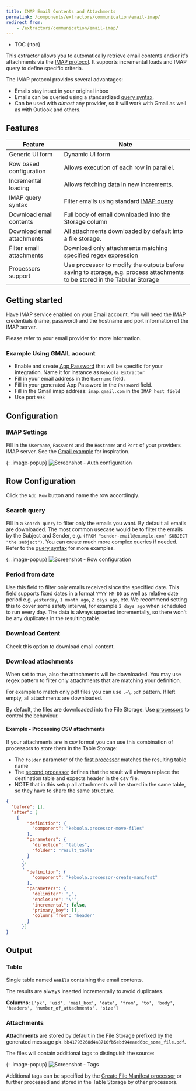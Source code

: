 ```yaml
---
title: IMAP Email Contents and Attachments
permalink: /components/extractors/communication/email-imap/
redirect_from:
    - /extractors/communication/email-imap/
---
```


* TOC
{:toc}

This extractor allows you to automatically retrieve email contents and/or it's attachments via the [IMAP protocol](https://en.wikipedia.org/wiki/Internet_Message_Access_Protocol). 
It supports incremental loads and IMAP query to define specific criteria. 

The IMAP protocol provides several advantages:

- Emails stay intact in your original inbox
- Emails can be queried using a standardized [query syntax](query-syntax).
- Can be used with *almost* any provider, so it will work with Gmail as well as with Outlook and others.

## Features



| **Feature**                | **Note**                                                                                                                   |
|----------------------------|----------------------------------------------------------------------------------------------------------------------------|
| Generic UI form            | Dynamic UI form                                                                                                            |             
| Row based configuration    | Allows execution of each row in parallel.                                                                                  |             
| Incremental loading        | Allows fetching data in new increments.                                                                                    |
| IMAP query syntax          | Filter emails using standard [IMAP query](query-syntax)                                                                    |
| Download email contents    | Full body of email downloaded into the Storage column                                                                      |
| Download email attachments | All attachments downloaded by default into a file storage.                                                                 |
| Filter email attachments   | Download only attachments matching specified regex expression                                                              |
| Processors support         | Use processor to modify the outputs before saving to storage, e.g. process attachments to be stored in the Tabular Storage |


## Getting started


Have IMAP service enabled on your Email account. You will need the IMAP credentials (name, password) and the hostname and port information of the IMAP server.

Please refer to your email provider for more information.

### Example Using GMAIL account

- Enable and create [App Password](https://support.google.com/accounts/answer/185833?hl=en) that will be specific for your integration. Name it for instance as `Keboola Extractor`
- Fill in your email address in the `Username` field.
- Fill in your generated App Password in the `Password` field.
- Fill in the Gmail imap address: `imap.gmail.com` in the `IMAP host field`
- Use port `993`

## Configuration

### IMAP Settings

Fill in the `Username`, `Password` and the `Hostname` and `Port` of your providers IMAP server. See the [Gmail example](#example-using-gmail-account) for inspiration.

{: .image-popup}
![Screenshot - Auth configuration](/components/extractors/communication/email-imap/auth.png)


## Row Configuration

Click the `Add Row` button and name the row accordingly.

### Search query

Fill in a `Search query` to filter only the emails you want. By default all emails are downloaded. The most common usecase would be to filter the emails 
by the Subject and Sender, e.g. `(FROM "sender-email@example.com" SUBJECT "the subject")`. You can create much more complex queries if needed. 
Refer to the [query syntax](query-syntax) for more examples. 

{: .image-popup}
![Screenshot - Row configuration](/components/extractors/communication/email-imap/row.png)

### Period from date

Use this field to filter only emails received since the specified date. This field supports fixed dates in a format `YYYY-MM-DD` as well as 
relative date period e.g. `yesterday`, `1 month ago`, `2 days ago`, etc. We recommend setting this to cover some safety interval, for example `2 days ago` when 
scheduled to run every day. The data is always upserted incrementally, so there won't be any duplicates in the resulting table.

### Download Content

Check this option to download email content.

### Download attachments

When set to true, also the attachments will be downloaded. You may use regex pattern to filter only attachments that are matching your definition. 

For example to match only pdf files you can use `.+\.pdf` pattern. If left empty, all attachments are downloaded.

By default, the files are downloaded into the File Storage. Use [processors](https://components.keboola.com/components?type=processor) 
to control the behaviour.

#### Example - Processing CSV attachments

If your attachments are in csv format you can use this combination of processors to store them in the Table Storage:

- The `folder` parameter of the [first processor](https://github.com/keboola/processor-move-files) matches the resulting table name
- The [second processor](https://components.keboola.com/components/keboola.processor-create-manifest) defines that the result will always replace the destination table and expects header in the csv file.
- NOTE that in this setup all attachments will be stored in the same table, so they have to share the same structure.

```json
{
  "before": [],
  "after": [
    {
        "definition": {
          "component": "keboola.processor-move-files"
        },
        "parameters": {
          "direction": "tables",
          "folder": "result_table"
        }
      },
      {
        "definition": {
          "component": "keboola.processor-create-manifest"
        },
        "parameters": {
          "delimiter": ",",
          "enclosure": "\"",
          "incremental": false,
          "primary_key": [],
          "columns_from": "header"
        }
      }]
}
```

## Output

### Table

Single table named **`emails`** containing the email contents.

The results are always inserted incrementally to avoid duplicates.

**Columns:** `['pk', 'uid', 'mail_box', 'date', 'from', 'to', 'body', 'headers', 'number_of_attachments', 'size']`


### Attachments

**Attachments** are stored by default in the File Storage prefixed by the generated message pk. `bb41793268d4a8710fb5ebd94eaed6bc_some_file.pdf`.

The files will contain additional tags to distinguish the source:

{: .image-popup}
![Screenshot - Tags](/components/extractors/communication/email-imap/tags.png)

Additional tags can be specified by the [Create File Manifest processor](https://components.keboola.com/components/kds-team.processor-create-file-manifest) 
or further processed and stored in the Table Storage by other processors.

